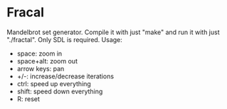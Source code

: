 Fracal
======

Mandelbrot set generator.
Compile it with just "make" and run it with just "./fractal". Only SDL is required.
Usage:
- space: zoom in
- space+alt: zoom out
- arrow keys: pan
- +/-: increase/decrease iterations
- ctrl: speed up everything
- shift: speed down everything
- R: reset
